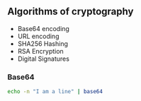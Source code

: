 

## Algorithms of cryptography
- Base64 encoding
- URL encoding
- SHA256 Hashing
- RSA Encryption
- Digital Signatures


### Base64
```sh
echo -n "I am a line" | base64
```


